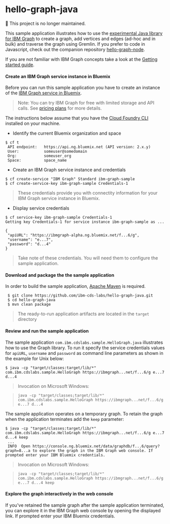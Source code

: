 # hello-graph-java

:no_entry_sign: This project is no longer maintained.

This sample application illustrates how to use the [experimental Java library for IBM Graph](https://github.com/ibm-cds-labs/java-graph) to create a graph, add vertices and edges (ad-hoc and in bulk) and traverse the graph using Gremlin. If you prefer to code in Javascript, check out the companion repository [hello-graph-node](https://github.com/ibm-cds-labs/hello-graph-node).

If you are not familiar with IBM Graph concepts take a look at the [Getting started guide](https://ibm-graph-docs.ng.bluemix.net/gettingstarted.html).

#### Create an IBM Graph service instance in Bluemix

Before you can run this sample application you have to create an instance of the [IBM Graph service in Bluemix](https://console.ng.bluemix.net/catalog/services/ibm-graph/). 

> Note: You can try IBM Graph for free with limited storage and API calls. See [pricing plans](https://console.ng.bluemix.net/catalog/services/ibm-graph/) for more details.

The instructions below assume that you have the [Cloud Foundry CLI](https://console.ng.bluemix.net/docs/cli/index.html#cli) installed on your machine. 

* Identify the current Bluemix organization and space
```
$ cf t
 API endpoint:   https://api.ng.bluemix.net (API version: 2.x.y)
 User:           someuser@somedomain
 Org:            someuser_org
 Space:          space_name
```

* Create an IBM Graph service instance and credentials
```
$ cf create-service "IBM Graph" Standard ibm-graph-sample
$ cf create-service-key ibm-graph-sample Credentials-1
```

> These credentials provide you with connectity information for your IBM Graph service instance in Bluemix.

* Display service credentials
```
$ cf service-key ibm-graph-sample Credentials-1
Getting key Credentials-1 for service instance ibm-graph-sample as ...

{
 "apiURL": "https://ibmgraph-alpha.ng.bluemix.net/f...6/g",
 "username": "e...7",
 "password": "d...4"
}
```

> Take note of these credentials. You will need them to configure the sample application.

####  Download and package the the sample application

In order to build the sample application, [Apache Maven](http://maven.apache.org/download.cgi) is required.

```
 $ git clone https://github.com/ibm-cds-labs/hello-graph-java.git
 $ cd hello-graph-java
 $ mvn clean package 
```

> The ready-to-run application artifacts are located in the `target` directory

#### Review and run the sample application

The sample application `com.ibm.cdslabs.sample.HelloGraph.java` illustrates how to use the Graph library. To run it specify the service credentials values for `apiURL`, `username` and `password` as command line parameters as shown in the example for Unix below:

```
$ java -cp "target/classes:target/lib/*" com.ibm.cdslabs.sample.HelloGraph https://ibmgraph...net/f...6/g e...7 d...4 
```

> Invocation on Microsoft Windows: 

>```java -cp "target/classes;target/lib/*" com.ibm.cdslabs.sample.HelloGraph https://ibmgraph...net/f...6/g e...7 d...4``` 

The sample application operates on a temporary graph. To retain the graph when the application terminates add the `keep` parameter:

```
$ java -cp "target/classes:target/lib/*" com.ibm.cdslabs.sample.HelloGraph https://ibmgraph...net/f...6/g e...7 d...4 keep
 ...
 INFO  Open https://console.ng.bluemix.net/data/graphdb/f...6/query?graph=8...a to explore the graph in the IBM Graph web console. If prompted enter your IBM Bluemix credentials.
```

> Invocation on Microsoft Windows: 

>```java -cp "target/classes;target/lib/*" com.ibm.cdslabs.sample.HelloGraph https://ibmgraph...net/f...6/g e...7 d...4 keep```

#### Explore the graph interactively in the web console

If you've retained the sample graph after the sample application terminated, you can explore it in the IBM Graph web console by opening the displayed link. If prompted enter your IBM Bluemix credentials.


